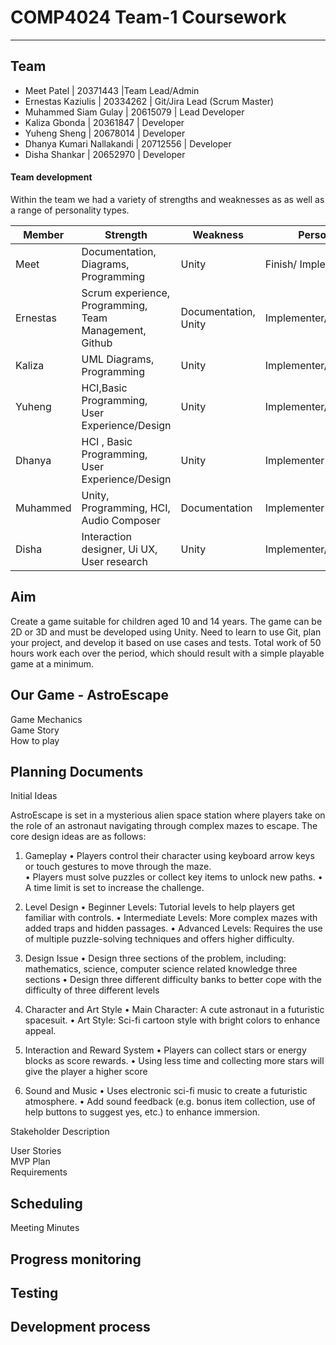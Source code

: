 # COMP4024 Team-1 Coursework
---
## Team
- Meet Patel | 20371443 |Team Lead/Admin 
- Ernestas Kaziulis | 20334262 | Git/Jira Lead (Scrum Master) 
- Muhammed Siam Gulay | 20615079 | Lead Developer
- Kaliza Gbonda | 20361847 | Developer
- Yuheng Sheng | 20678014 | Developer
- Dhanya Kumari Nallakandi | 20712556 | Developer
- Disha Shankar | 20652970 | Developer
  
#### Team development
Within the team we had a variety of strengths and weaknesses as as well as a range of personality types. 

|Member|Strength|Weakness|Personality|
 |-------- | ------- | ------- | ------- | 
 |Meet|Documentation, Diagrams, Programming|Unity|Finish/ Implementer|
 |Ernestas|Scrum experience, Programming, Team Management, Github|Documentation, Unity|Implementer/Teamworker|
 |Kaliza|UML Diagrams, Programming|Unity|Implementer/Teamworker|
 |Yuheng|HCI,Basic Programming, User Experience/Design|Unity|Implementer/Teamworker|Implementer|
 |Dhanya|HCI , Basic Programming, User Experience/Design|Unity|Implementer|
 |Muhammed|Unity, Programming, HCI, Audio Composer|Documentation|Implementer|
 |Disha| Interaction designer, Ui UX, User research|Unity|Implementer/Planter| 

 
## Aim 
Create a game suitable for children aged 10 and 14 years. The game can be 2D or 3D and must be developed using Unity. Need to learn
to use Git, plan your project, and develop it based on use cases and tests. Total work of 50 hours work each over the period, which
should result with a simple playable game at a minimum. 

## Our Game - AstroEscape 
Game Mechanics <br> 
Game Story <br> 
How to play <br> 

## Planning Documents 
Initial Ideas <br>

AstroEscape is set in a mysterious alien space station where players take on the role of an astronaut navigating through complex mazes to escape. The core design ideas are as follows:

1. Gameplay
•	Players control their character using keyboard arrow keys or touch gestures to move through the maze.<br>
•	Players must solve puzzles or collect key items to unlock new paths.
•	A time limit is set to increase the challenge.

2. Level Design
•	Beginner Levels: Tutorial levels to help players get familiar with controls.
•	Intermediate Levels: More complex mazes with added traps and hidden passages.
•	Advanced Levels: Requires the use of multiple puzzle-solving techniques and offers higher difficulty.
3. Design Issue
•	Design three sections of the problem, including: mathematics, science, computer science related knowledge three sections
•	Design three different difficulty banks to better cope with the difficulty of three different levels

4. Character and Art Style
•	Main Character: A cute astronaut in a futuristic spacesuit.
•	Art Style: Sci-fi cartoon style with bright colors to enhance appeal.
5. Interaction and Reward System
•	Players can collect stars or energy blocks as score rewards.
•	Using less time and collecting more stars will give the player a higher score
6. Sound and Music
•	Uses electronic sci-fi music to create a futuristic atmosphere.
•	Add sound feedback (e.g. bonus item collection, use of help buttons to suggest yes, etc.) to enhance immersion.

Stakeholder Description <br>

User Stories <br>
MVP Plan <br>
Requirements <br> 

## Scheduling 
Meeting Minutes 

## Progress monitoring
## Testing 
## Development process 








